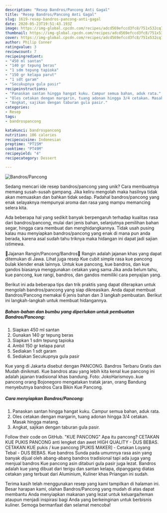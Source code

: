 ```yaml
---
description: "Resep Bandros/Pancong Anti Gagal"
title: "Resep Bandros/Pancong Anti Gagal"
slug: 1619-resep-bandros-pancong-anti-gagal
date: 2020-05-23T19:51:43.193Z
image: https://img-global.cpcdn.com/recipes/adcd569efccd3fc8/751x532cq70/bandrospancong-foto-resep-utama.jpg
thumbnail: https://img-global.cpcdn.com/recipes/adcd569efccd3fc8/751x532cq70/bandrospancong-foto-resep-utama.jpg
cover: https://img-global.cpcdn.com/recipes/adcd569efccd3fc8/751x532cq70/bandrospancong-foto-resep-utama.jpg
author: Philip Conner
ratingvalue: 3
reviewcount: 7
recipeingredient:
- "450 ml santan"
- "140 gr tepung beras"
- "1 sdm tepung tapioka"
- "150 gr kelapa parut"
- "1 sdt garam"
- "Secukupnya gula pasir"
recipeinstructions:
- "Panaskan santan hingga hangat kuku. Campur semua bahan, aduk rata."
- "Oles cetakan dengan margarin, tuang adonan hingga 3/4 cetakan. Masak hingga matang."
- "Angkat, sajikan dengan taburan gula pasir."
categories:
- Resep
tags:
- bandrospancong

katakunci: bandrospancong 
nutrition: 106 calories
recipecuisine: Indonesian
preptime: "PT15M"
cooktime: "PT49M"
recipeyield: "4"
recipecategory: Dessert

---
```



![Bandros/Pancong](https://img-global.cpcdn.com/recipes/adcd569efccd3fc8/751x532cq70/bandrospancong-foto-resep-utama.jpg)

Sedang mencari ide resep bandros/pancong yang unik? Cara membuatnya memang susah-susah gampang. Jika keliru mengolah maka hasilnya tidak akan memuaskan dan bahkan tidak sedap. Padahal bandros/pancong yang enak selayaknya mempunyai aroma dan rasa yang mampu memancing selera kita.

Ada beberapa hal yang sedikit banyak berpengaruh terhadap kualitas rasa dari bandros/pancong, mulai dari jenis bahan, selanjutnya pemilihan bahan segar, hingga cara membuat dan menghidangkannya. Tidak usah pusing kalau mau menyiapkan bandros/pancong yang enak di mana pun anda berada, karena asal sudah tahu triknya maka hidangan ini dapat jadi sajian istimewa.

🍕Jajanan Rangin/Pancong/Bandros🍪 Rangin adalah jajanan khas yang dapat ditemukan di Jawa. Lihat juga resep Kue cubit simple rasa kue pancong bulak klender enak lainnya. Untuk kue pancong, kue bandros, dan kue gandos biasanya menggunakan cetakan yang sama Jika anda belum tahu, kue pancong, kue rangi, bandros, dan gandos memiliki cara penyajian yang.


Berikut ini ada beberapa tips dan trik praktis yang dapat diterapkan untuk mengolah bandros/pancong yang siap dikreasikan. Anda dapat membuat Bandros/Pancong memakai 6 jenis bahan dan 3 langkah pembuatan. Berikut ini langkah-langkah untuk membuat hidangannya.

<!--inarticleads1-->

##### Bahan-bahan dan bumbu yang diperlukan untuk pembuatan Bandros/Pancong:

1. Siapkan 450 ml santan
1. Gunakan 140 gr tepung beras
1. Siapkan 1 sdm tepung tapioka
1. Ambil 150 gr kelapa parut
1. Sediakan 1 sdt garam
1. Sediakan Secukupnya gula pasir


Kue yang di Jakarta disebut dengan PANCONG. Bandros Terbaru Gratis dan Mudah dinikmati. Kue bandros atau yang lebih kita kenal kue pancong ini adalah jajanan tradisional khas bandung. Foto: JokoHarismoyo..kue pancong orang Bojonegoro mengatakan tratak jaran, orang Bandung menyebutnya bandros Cara Bikin Kue Pancong. 

<!--inarticleads2-->

##### Cara menyiapkan Bandros/Pancong:

1. Panaskan santan hingga hangat kuku. Campur semua bahan, aduk rata.
1. Oles cetakan dengan margarin, tuang adonan hingga 3/4 cetakan. Masak hingga matang.
1. Angkat, sajikan dengan taburan gula pasir.


Follow their code on GitHub. &#34;KUE PANCONG&#34; Apa itu pancong? CETAKAN KUE PUKIS PANCONG anti lengket dan awet HIGH QUALITY - DUS BEBAS. CETAKAN KUE pukis / kue pancong [PUKIS MAKER] - Cetakan Loyang Tebal - DUS BEBAS. Kue bandros Sunda pada umumnya rasa asin yang banyak dijual oleh abang-abang bandros tradisional tapi ada juga yang menjual bandros Kue pancong asin ditaburi gula pasir juga lezat. Bandros adalah kue yang dibuat dari terigu dan santan kelapa, dipanggang diatas cetakan yang terbuat dari Aluminium, Kuliner khas Priangan ini sudah. 

Terima kasih telah menggunakan resep yang kami tampilkan di halaman ini. Besar harapan kami, olahan Bandros/Pancong yang mudah di atas dapat membantu Anda menyiapkan makanan yang lezat untuk keluarga/teman ataupun menjadi inspirasi bagi Anda yang berkeinginan untuk berbisnis kuliner. Semoga bermanfaat dan selamat mencoba!
